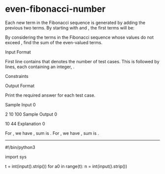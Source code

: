 # even-fibonacci-number
Each new term in the Fibonacci sequence is generated by adding the previous two terms. By starting with  and , the first  terms will be:

By considering the terms in the Fibonacci sequence whose values do not exceed , find the sum of the even-valued terms.

Input Format

First line contains  that denotes the number of test cases. This is followed by  lines, each containing an integer, .

Constraints

Output Format

Print the required answer for each test case.

Sample Input 0

2
10
100
Sample Output 0

10
44
Explanation 0

For , we have , sum is .
For , we have , sum is .

-------------------------------------------------------------------------------------------------------------------------------------------------------
#!/bin/python3

import sys


t = int(input().strip())
for a0 in range(t):
    n = int(input().strip())
